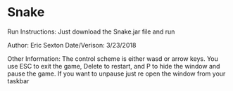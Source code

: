 # Snake
Run Instructions: Just download the Snake.jar file and run

Author: Eric Sexton
Date/Verison: 3/23/2018

Other Information: The control scheme is either wasd or arrow keys. You use ESC to exit the game, Delete to restart, and P to hide the window and pause the game. If you want to unpause just re open the window from your taskbar
